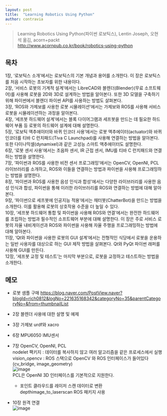 ```yaml
---
layout: post
title:  "Learning Robotics Using Python"
author: contravia
---  
```


> Learning Robotics Using Python(파이썬 로보틱스), Lentin Joseph, 오현석 옮김, acorn+packt  
> http://www.acornpub.co.kr/book/robotics-using-python  

## 목차    
1장, ‘로보틱스 소개’에서는 로보틱스의 기본 개념과 용어를 소개한다. 이 장은 로보틱스를 처음 시작하는 초보자를 위한 내용이다.  
2장, ‘서비스 로봇의 기계적 설계’에서는 LibreCAD와 블렌더(Blender)(무료 소프트웨어)를 사용해 로봇을 2D와 3D로 설계하는 방법을 알아본다. 또한 3D 모델을 구축하기 위해 파이썬에서 블렌더 파이썬 API를 사용하는 방법도 살펴본다.  
3장, ‘ROS와 가제보를 사용한 로봇 시뮬레이션’에서는 가제보와 ROS를 사용해 서비스 로봇을 시뮬레이션하는 과정을 알아본다.  
4장, ‘세프봇 하드웨어 설계’에서는 블록 다이어그램과 세프봇을 만드는 데 필요한 하드웨어 부품 등 로봇의 하드웨어 설계에 대해 설명한다.  
5장, ‘로보틱 액추에이터와 바퀴 인코더 사용’에서는 로봇 액추에이터(actuator)와 바퀴 인코더를 티바 C 런치패드(Tiva C Launchpad)를 사용해 연결하는 방법을 알아본다. 또한 다이나믹셀(dynamixel)과 같은 고성능 스마트 액추에이터도 설명한다.  
6장, ‘로봇 센서 사용’에서는 초음파 센서, IR 근접 센서, IMU를 티바 C 런치패드와 연결하는 방법을 설명한다.  
7장, ‘파이썬과 ROS를 사용한 비전 센서 프로그래밍’에서는 OpenCV, OpenNI, PCL 라이브러리를 소개하고, ROS와 이들을 연결하는 방법과 파이썬을 사용해 프로그래밍하는 방법을 설명한다.  
8장, ‘파이썬과 ROS를 사용한 음성 인식과 합성’에서는 다양한 라이브러리를 사용한 음성 인식과 합성, 파이썬을 통해 이러한 라이브러리를 ROS와 연결하는 방법에 대해 알아본다.  
9장, ‘파이썬으로 세프봇에 인공지능 적용’에서는 채터봇(ChatterBot)을 만드는 방법을 소개한다. 이를 활용해 로봇의 상호작용 수준을 더 높일 수 있다.  
10장, ‘세프봇 하드웨어 통합 및 파이썬을 사용해 ROS와 연결’에서는 완전한 하드웨어를 조립하는 방법과 필수적인 소프트웨어 부분에 대해 설명한다. 이 장은 주로 서비스 로봇의 자율 내비게이션과 ROS와 파이썬을 사용해 자율 주행을 프로그래밍하는 방법에 대해 알아본다.  
11장, ‘Qt와 파이썬을 사용한 로봇의 GUI 설계’에서는 전형적인 식당에서 로봇을 운용하는 일반 사용자를 대상으로 하는 GUI 제작 방법을 살펴본다. Qt와 PyQt 파이썬 래퍼를 사용해 GUI를 만든다.  
12장, ‘세프봇 교정 및 테스트’는 마지막 부분으로, 로봇을 교정하고 테스트하는 방법을 소개한다.  

## 메모  

- 로봇 샘플 구매 https://blog.naver.com/PostView.naver?blogId=rich0812&logNo=221635168342&categoryNo=35&parentCategoryNo=&from=thumbnailList  

- 2장 블렌더 사용에 대한 설명 및 예제  
- 3장 가제보 urdf와 xacro  
- 6장 MPU6050 IMU센서  
- 7장 OpenCV, OpenNI, PCL  
  nodelet 팩키지 : 데이터를 복사하지 않고 여러 알고리즘을 같은 프로세스에서 실행  
  vision_opencv : ROS 스택으로 OpenCV 와 ROS 인터페이스가 들어있다(cv_bridge, image_geometry)  
  ![image](https://user-images.githubusercontent.com/57220434/172396280-b4351e91-02d3-422d-a836-fb6440638ee4.png)  
  PCL은 OpenNI 3D 인터페이스를 기본적으로 지원한다.  
  - 포인트 클라우드를 레이저 스캔 데이터로 변환  
    depthimage_to_laserscan ROS 패키지 사용  

- 10장 원격 연결  
  ![image](https://user-images.githubusercontent.com/57220434/172401760-99bc6e11-32d1-485a-abea-7bf347cee110.png)  
  

